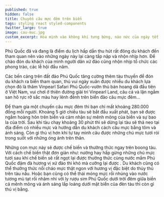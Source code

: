 ```yaml
---
published: true
hidden: false
title: Chuyến câu mực đêm trên biển
tags: styling react styled-components
twitter_large: true
image: cau-muc.jpg
custom_excerpt: Hòa mình vào không khí tưng bừng, náo nức của ngày tết cổ truyền, xuân về trên xứ đảo cũng rực rỡ sắc màu và tấp nập hơn thường ngày. 
---
```


Phú Quốc đã và đang là điểm du lịch hấp dẫn thu hút rất đông du khách đến tham quan nên vào những ngày này lại càng tấp nập và nhộn nhịp hơn. Để chào đón du khách của mình người dân xứ đảo cũng nhộn nhịp tổ chức các phong trào, các lễ hội đầu năm.

Các bến cảng trên đất đảo Phú Quốc tăng cường thêm tàu thuyền để đón du khách ra biển tham quan, thú vui ngày xuân được nhiều du khách lựa chọn đó là thăm Vinpearl Safari Phú Quốc-vườn thú bán hoang dã đầu tiên ở Việt Nam, vui chơi ở thiên đường giải trí Vinpearl Land, câu cá và lặn ngắm san hô rực rỡ sắc màu hay lênh đênh trên biển đảo câu mực đêm…

Để tham gia một chuyến câu mực đêm thì bạn chỉ mất khoảng 280.000 đồng mỗi người. Khoảng 5 giờ chiều tàu sẽ bắt đầu xuất phát, bạn sẽ được ngắm hoàng hôn trên biển và cảm nhận sự mênh mông của biển và sự bao la của trời. Sau khi tàu chạy khoảng 30 phút thì sẽ dừng lại tàu sẽ thả neo tại địa điểm có nhiều mực và hướng dẫn du khách cách câu mực bằng tôm và ánh sáng. Còn gì thú vị hơn khi tự tay mình câu được những chú mực tươi rói trong suốt với những óng ánh trên thân.

Những con mực này sẽ được chế biến và thưởng thức ngay trên boong tàu. Với cách chế biến thật đơn giản như: nướng hay hấp gừng những chú mực tươi sau khi chế biến sẽ rất ngọt lại được thưởng thức cùng nước mắm Phú Quốc đậm đà hương vị xứ đảo thì khó mà cưỡng lại được . Du khách cũng có thể thưởng thức nồi cháo mực thật ngon với hương vị đặc biệt do thủy thủ trên tàu nấu. Hoặc bạn cũng có thể thái mỏng mực rồi nhúng vào nước tương mù tạt rồi nhâm nhi với ly rượu sim Phú Quốc dưới trời đêm giữa biển cả mênh mông và ánh sáng lấp loáng dưới mặt biển của đèn tàu thì còn gì thú vị bằng.